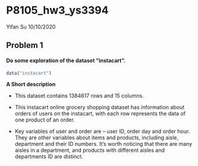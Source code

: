 P8105\_hw3\_ys3394
================
Yifan Su
10/10/2020

## Problem 1

#### Do some exploration of the dataset “instacart”.

``` r
data("instacart")
```

**A Short description**

  - This dataset contains 1384617 rows and 15 columns.

  - This instacart online grocery shopping dataset has information about
    orders of users on the instacart, with each row represents the data
    of one product of an order.

  - Key variables of user and order are – user ID, order day and order
    hour. They are other variables about items and products, including
    aisle, department and their ID numbers. It’s worth noticing that
    there are many aisles in a department, and products with different
    aisles and departments ID are distinct.
